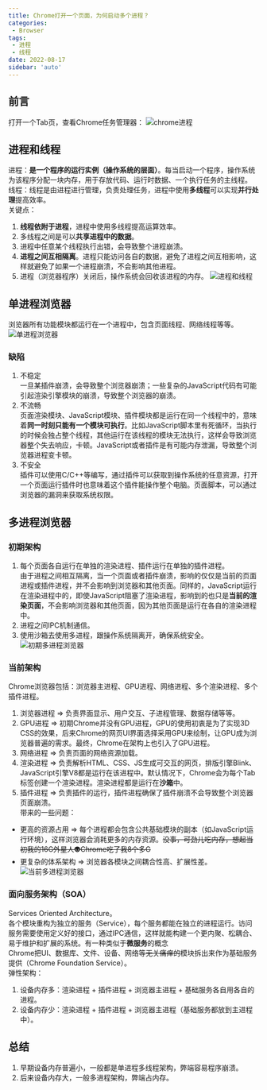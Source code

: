```yaml
---
title: Chrome打开一个页面，为何启动多个进程？
categories:
 - Browser
tags:
 - 进程
 - 线程
date: 2022-08-17
sidebar: 'auto'
---
```


## 前言
打开一个Tab页，查看Chrome任务管理器：
![chrome进程](https://s2.loli.net/2022/08/17/lYfbdTNitexgnRQ.jpg)

## 进程和线程
进程：**是一个程序的运行实例（操作系统的层面）**。每当启动一个程序，操作系统为该程序分配一块内存，用于存放代码、运行时数据、一个执行任务的主线程。<br/>
线程：线程是由进程进行管理，负责处理任务，进程中使用**多线程**可以实现**并行处理**提高效率。<br/>
关键点：
1. **线程依附于进程**，进程中使用多线程提高运算效率。
2. 多线程之间是可以**共享进程中的数据**。
3. 进程中任意某个线程执行出错，会导致整个进程崩溃。
4. **进程之间互相隔离**。进程只能访问各自的数据，避免了进程之间互相影响，这样就避免了如果一个进程崩溃，不会影响其他进程。
5. 进程（浏览器程序）关闭后，操作系统会回收该进程的内存。
![进程和线程](https://s3.bmp.ovh/imgs/2022/08/18/f51ea1d9af411f9a.png)

## 单进程浏览器
浏览器所有功能模块都运行在一个进程中，包含页面线程、网络线程等等。
![单进程浏览器](https://s3.bmp.ovh/imgs/2022/08/18/f62a786a79630381.png)
### 缺陷
1. 不稳定<br/>
   一旦某插件崩溃，会导致整个浏览器崩溃；一些复杂的JavaScript代码有可能引起渲染引擎模块的崩溃，导致整个浏览器的崩溃。
2. 不流畅<br/>
   页面渲染模块、JavaScript模块、插件模块都是运行在同一个线程中的，意味着**同一时刻只能有一个模块可执行**。比如JavaScript脚本里有死循环，当执行的时候会独占整个线程，其他运行在该线程的模块无法执行，这样会导致浏览器整个失去响应，卡顿。JavaScript或者插件是有可能内存泄漏，导致整个浏览器进程变卡顿。
3. 不安全<br/>
   插件可以使用C/C++等编写，通过插件可以获取到操作系统的任意资源，打开一个页面运行插件时也意味着这个插件能操作整个电脑。页面脚本，可以通过浏览器的漏洞来获取系统权限。

## 多进程浏览器

### 初期架构
1. 每个页面各自运行在单独的渲染进程、插件运行在单独的插件进程。<br/>
   由于进程之间相互隔离，当一个页面或者插件崩溃，影响的仅仅是当前的页面进程或插件进程，并不会影响到浏览器和其他页面。同样的，JavaScript运行在渲染进程中的，即使JavaScript阻塞了渲染进程，影响到的也只是**当前的渲染页面**，不会影响浏览器和其他页面，因为其他页面是运行在各自的渲染进程中。
2. 进程之间IPC机制通信。
3. 使用沙箱去使用多进程，跟操作系统隔离开，确保系统安全。
![初期多进程浏览器](https://s3.bmp.ovh/imgs/2022/08/19/aefa974355511227.png)

### 当前架构
Chrome浏览器包括：浏览器主进程、GPU进程、网络进程、多个渲染进程、多个插件进程。
1. 浏览器进程 => 负责界面显示、用户交互、子进程管理、数据存储等等。
2. GPU进程 => 初期Chrome并没有GPU进程，GPU的使用初衷是为了实现3D CSS的效果，后来Chrome的网页UI界面选择采用GPU来绘制，让GPU成为浏览器普遍的需求。最终，Chrome在架构上也引入了GPU进程。
3. 网络进程 => 负责页面的网络资源加载。
4. 渲染进程 => 负责解析HTML、CSS、JS生成可交互的网页，排版引擎Blink、JavaScript引擎V8都是运行在该进程中。默认情况下，Chrome会为每个Tab标签创建一个渲染进程。渲染进程都是运行在**沙箱**中。
5. 插件进程 => 负责插件的运行，插件进程确保了插件崩溃不会导致整个浏览器页面崩溃。<br/>
带来的一些问题：
* 更高的资源占用 => 每个进程都会包含公共基础模块的副本（如JavaScript运行环境），这样浏览器会消耗更多的内存资源。~~没事，可劲儿吃内存，想起当初我的16G外星人👽Chrome吃了我8个多G~~
* 更复杂的体系架构 => 浏览器各模块之间耦合性高、扩展性差。
![当前多进程浏览器](https://s3.bmp.ovh/imgs/2022/08/19/6fe6d901968bb7a9.png)

### 面向服务架构（SOA）
Services Oriented Architecture。<br/>
各个模块重构为独立的服务（Service），每个服务都能在独立的进程运行。访问服务需要使用定义好的接口，通过IPC通信，这样就能构建一个更内聚、松耦合、易于维护和扩展的系统。有一种类似于**微服务**的概念<br/>
Chrome把UI、数据库、文件、设备、网络等~~无关痛痒的~~模块拆出来作为基础服务提供（Chrome Foundation Service）。<br/>
弹性架构：
1. 设备内存多：渲染进程 + 插件进程 + 浏览器主进程 + 基础服务各自用各自的进程。
2. 设备内存少：渲染进程 + 插件进程 + 浏览器主进程（基础服务都放到主进程中）。

## 总结
1. 早期设备内存普遍小，一般都是单进程多线程架构，弊端容易程序崩溃。
2. 后来设备内存大，一般多进程架构，弊端占内存。

